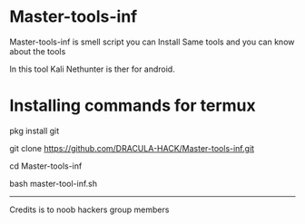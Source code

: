 # Master-tools-inf

Master-tools-inf is smell script you can
Install Same tools and you can know about the tools

In this tool Kali Nethunter is ther for android.


# Installing commands for termux



pkg install git


git clone https://github.com/DRACULA-HACK/Master-tools-inf.git

cd Master-tools-inf

bash master-tool-inf.sh


_________________________________________________________________________________________


Credits is to noob hackers group members
